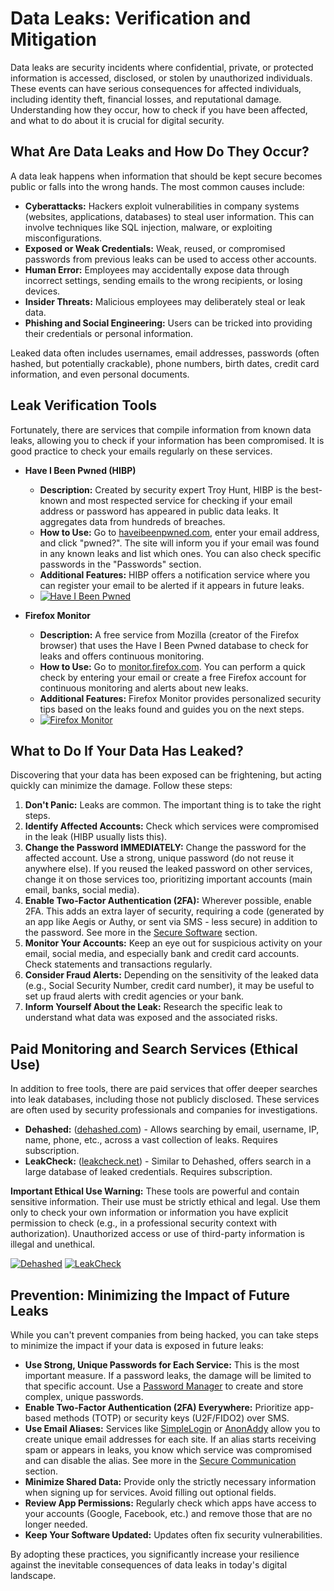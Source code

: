 # Data Leaks: Verification and Mitigation

Data leaks are security incidents where confidential, private, or protected information is accessed, disclosed, or stolen by unauthorized individuals. These events can have serious consequences for affected individuals, including identity theft, financial losses, and reputational damage. Understanding how they occur, how to check if you have been affected, and what to do about it is crucial for digital security.

## What Are Data Leaks and How Do They Occur?

A data leak happens when information that should be kept secure becomes public or falls into the wrong hands. The most common causes include:

*   **Cyberattacks:** Hackers exploit vulnerabilities in company systems (websites, applications, databases) to steal user information. This can involve techniques like SQL injection, malware, or exploiting misconfigurations.
*   **Exposed or Weak Credentials:** Weak, reused, or compromised passwords from previous leaks can be used to access other accounts.
*   **Human Error:** Employees may accidentally expose data through incorrect settings, sending emails to the wrong recipients, or losing devices.
*   **Insider Threats:** Malicious employees may deliberately steal or leak data.
*   **Phishing and Social Engineering:** Users can be tricked into providing their credentials or personal information.

Leaked data often includes usernames, email addresses, passwords (often hashed, but potentially crackable), phone numbers, birth dates, credit card information, and even personal documents.

## Leak Verification Tools

Fortunately, there are services that compile information from known data leaks, allowing you to check if your information has been compromised. It is good practice to check your emails regularly on these services.

*   **Have I Been Pwned (HIBP)**
    *   **Description:** Created by security expert Troy Hunt, HIBP is the best-known and most respected service for checking if your email address or password has appeared in public data leaks. It aggregates data from hundreds of breaches.
    *   **How to Use:** Go to [haveibeenpwned.com](https://haveibeenpwned.com/), enter your email address, and click "pwned?". The site will inform you if your email was found in any known leaks and list which ones. You can also check specific passwords in the "Passwords" section.
    *   **Additional Features:** HIBP offers a notification service where you can register your email to be alerted if it appears in future leaks.
    *   [![Have I Been Pwned](https://img.shields.io/badge/Check-Have%20I%20Been%20Pwned-5A72B5?style=for-the-badge&logo=haveibeenpwned)](https://haveibeenpwned.com/)

*   **Firefox Monitor**
    *   **Description:** A free service from Mozilla (creator of the Firefox browser) that uses the Have I Been Pwned database to check for leaks and offers continuous monitoring.
    *   **How to Use:** Go to [monitor.firefox.com](https://monitor.firefox.com/). You can perform a quick check by entering your email or create a free Firefox account for continuous monitoring and alerts about new leaks.
    *   **Additional Features:** Firefox Monitor provides personalized security tips based on the leaks found and guides you on the next steps.
    *   [![Firefox Monitor](https://img.shields.io/badge/Check-Firefox%20Monitor-0060DF?style=for-the-badge&logo=firefoxbrowser)](https://monitor.firefox.com/)

## What to Do If Your Data Has Leaked?

Discovering that your data has been exposed can be frightening, but acting quickly can minimize the damage. Follow these steps:

1.  **Don't Panic:** Leaks are common. The important thing is to take the right steps.
2.  **Identify Affected Accounts:** Check which services were compromised in the leak (HIBP usually lists this).
3.  **Change the Password IMMEDIATELY:** Change the password for the affected account. Use a strong, unique password (do not reuse it anywhere else). If you reused the leaked password on other services, change it on those services too, prioritizing important accounts (main email, banks, social media).
4.  **Enable Two-Factor Authentication (2FA):** Wherever possible, enable 2FA. This adds an extra layer of security, requiring a code (generated by an app like Aegis or Authy, or sent via SMS - less secure) in addition to the password. See more in the [Secure Software](software.md) section.
5.  **Monitor Your Accounts:** Keep an eye out for suspicious activity on your email, social media, and especially bank and credit card accounts. Check statements and transactions regularly.
6.  **Consider Fraud Alerts:** Depending on the sensitivity of the leaked data (e.g., Social Security Number, credit card number), it may be useful to set up fraud alerts with credit agencies or your bank.
7.  **Inform Yourself About the Leak:** Research the specific leak to understand what data was exposed and the associated risks.

## Paid Monitoring and Search Services (Ethical Use)

In addition to free tools, there are paid services that offer deeper searches into leak databases, including those not publicly disclosed. These services are often used by security professionals and companies for investigations.

*   **Dehashed:** ([dehashed.com](https://dehashed.com/)) - Allows searching by email, username, IP, name, phone, etc., across a vast collection of leaks. Requires subscription.
*   **LeakCheck:** ([leakcheck.net](https://leakcheck.net/)) - Similar to Dehashed, offers search in a large database of leaked credentials. Requires subscription.

**Important Ethical Use Warning:** These tools are powerful and contain sensitive information. Their use must be strictly ethical and legal. Use them only to check your own information or information you have explicit permission to check (e.g., in a professional security context with authorization). Unauthorized access or use of third-party information is illegal and unethical.

[![Dehashed](https://img.shields.io/badge/Advanced_Search-Dehashed-orange?style=flat-square)](https://dehashed.com/) [![LeakCheck](https://img.shields.io/badge/Advanced_Search-LeakCheck-red?style=flat-square)](https://leakcheck.net/)

## Prevention: Minimizing the Impact of Future Leaks

While you can't prevent companies from being hacked, you can take steps to minimize the impact if your data is exposed in future leaks:

*   **Use Strong, Unique Passwords for Each Service:** This is the most important measure. If a password leaks, the damage will be limited to that specific account. Use a [Password Manager](software.md#password-managers) to create and store complex, unique passwords.
*   **Enable Two-Factor Authentication (2FA) Everywhere:** Prioritize app-based methods (TOTP) or security keys (U2F/FIDO2) over SMS.
*   **Use Email Aliases:** Services like [SimpleLogin](https://simplelogin.io/) or [AnonAddy](https://anonaddy.com/) allow you to create unique email addresses for each site. If an alias starts receiving spam or appears in leaks, you know which service was compromised and can disable the alias. See more in the [Secure Communication](communication.md) section.
*   **Minimize Shared Data:** Provide only the strictly necessary information when signing up for services. Avoid filling out optional fields.
*   **Review App Permissions:** Regularly check which apps have access to your accounts (Google, Facebook, etc.) and remove those that are no longer needed.
*   **Keep Your Software Updated:** Updates often fix security vulnerabilities.

By adopting these practices, you significantly increase your resilience against the inevitable consequences of data leaks in today's digital landscape.

